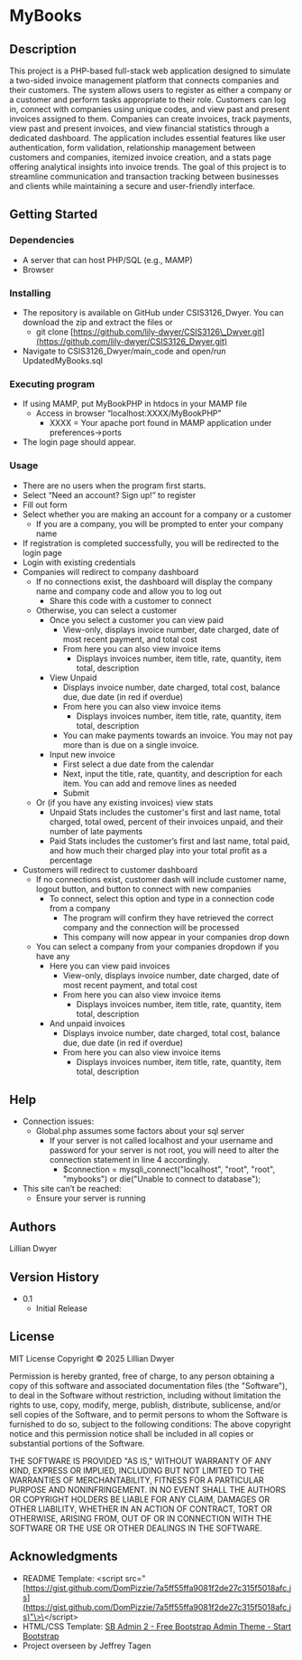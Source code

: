 # **MyBooks**

## **Description**

This project is a PHP-based full-stack web application designed to simulate a two-sided invoice management platform that connects companies and their customers. The system allows users to register as either a company or a customer and perform tasks appropriate to their role. Customers can log in, connect with companies using unique codes, and view past and present invoices assigned to them. Companies can create invoices, track payments, view past and present invoices, and view financial statistics through a dedicated dashboard. The application includes essential features like user authentication, form validation, relationship management between customers and companies, itemized invoice creation, and a stats page offering analytical insights into invoice trends. The goal of this project is to streamline communication and transaction tracking between businesses and clients while maintaining a secure and user-friendly interface.

## **Getting Started**

### **Dependencies**

* A server that can host PHP/SQL (e.g., MAMP)  
* Browser

### **Installing**

* The repository is available on GitHub under CSIS3126\_Dwyer. You can download the zip and extract the files or   
  * git clone [https://github.com/lily-dwyer/CSIS3126\_Dwyer.git](https://github.com/lily-dwyer/CSIS3126_Dwyer.git)  
* Navigate to CSIS3126\_Dwyer/main\_code and open/run UpdatedMyBooks.sql

### **Executing program**

* If using MAMP, put MyBookPHP in htdocs in your MAMP file  
  * Access in browser “localhost:XXXX/MyBookPHP”  
    * XXXX \= Your apache port found in MAMP application under preferences-\>ports  
* The login page should appear. 

### **Usage**

* There are no users when the program first starts.   
* Select “Need an account? Sign up\!” to register  
* Fill out form  
* Select whether you are making an account for a company or a customer  
  * If you are a company, you will be prompted to enter your company name  
* If registration is completed successfully, you will be redirected to the login page  
* Login with existing credentials  
* Companies will redirect to company dashboard  
  * If no connections exist, the dashboard will display the company name and company code and allow you to log out   
    * Share this code with a customer to connect  
  * Otherwise, you can select a customer   
    * Once you select a customer you can view paid  
      * View-only, displays invoice number, date charged, date of most recent payment, and total cost  
      * From here you can also view invoice items  
        * Displays invoices number, item title, rate, quantity, item total, description  
    * View Unpaid  
      * Displays invoice number, date charged, total cost, balance due, due date (in red if overdue)  
      * From here you can also view invoice items  
        * Displays invoices number, item title, rate, quantity, item total, description  
      * You can make payments towards an invoice. You may not pay more than is due on a single invoice.   
    * Input new invoice  
      * First select a due date from the calendar  
      * Next, input the title, rate, quantity, and description for each item. You can add and remove lines as needed  
      * Submit  
  * Or (if you have any existing invoices) view stats  
    * Unpaid Stats includes the customer's first and last name, total charged, total owed, percent of their invoices unpaid, and their number of late payments  
    * Paid Stats includes the customer’s first and last name, total paid, and how much their charged play into your total profit as a percentage  
* Customers will redirect to customer dashboard  
  * If no connections exist, customer dash will include customer name, logout button, and button to connect with new companies  
    * To connect, select this option and type in a connection code from a company  
      * The program will confirm they have retrieved the correct company and the connection will be processed  
      * This company will now appear in your companies drop down  
  * You can select a company from your companies dropdown if you have any  
    * Here you can view paid invoices  
      * View-only, displays invoice number, date charged, date of most recent payment, and total cost  
      * From here you can also view invoice items  
        * Displays invoices number, item title, rate, quantity, item total, description  
    * And unpaid invoices  
      * Displays invoice number, date charged, total cost, balance due, due date (in red if overdue)  
      * From here you can also view invoice items  
        * Displays invoices number, item title, rate, quantity, item total, description

## **Help**

* Connection issues:  
  * Global.php assumes some factors about your sql server  
    * If your server is not called localhost and your username and password for your server is not root, you will need to alter the connection statement in line 4 accordingly.  
      * $connection \= mysqli\_connect("localhost", "root", "root", "mybooks") or die("Unable to connect to database");  
* This site can’t be reached:   
  * Ensure your server is running

## **Authors**

Lillian Dwyer

## **Version History**

* 0.1  
  * Initial Release

## **License**

MIT License Copyright © 2025 Lillian Dwyer

 Permission is hereby granted, free of charge, to any person obtaining a copy of this software and associated documentation files (the "Software"), to deal in the Software without restriction, including without limitation the rights to use, copy, modify, merge, publish, distribute, sublicense, and/or sell copies of the Software, and to permit persons to whom the Software is furnished to do so, subject to the following conditions: The above copyright notice and this permission notice shall be included in all copies or substantial portions of the Software. 

THE SOFTWARE IS PROVIDED "AS IS," WITHOUT WARRANTY OF ANY KIND, EXPRESS OR IMPLIED, INCLUDING BUT NOT LIMITED TO THE WARRANTIES OF MERCHANTABILITY, FITNESS FOR A PARTICULAR PURPOSE AND NONINFRINGEMENT. IN NO EVENT SHALL THE AUTHORS OR COPYRIGHT HOLDERS BE LIABLE FOR ANY CLAIM, DAMAGES OR OTHER LIABILITY, WHETHER IN AN ACTION OF CONTRACT, TORT OR OTHERWISE, ARISING FROM, OUT OF OR IN CONNECTION WITH THE SOFTWARE OR THE USE OR OTHER DEALINGS IN THE SOFTWARE.

## **Acknowledgments**

* README Template: \<script src="[https://gist.github.com/DomPizzie/7a5ff55ffa9081f2de27c315f5018afc.js](https://gist.github.com/DomPizzie/7a5ff55ffa9081f2de27c315f5018afc.js)"\>\</script\>  
* HTML/CSS Template: [SB Admin 2 \- Free Bootstrap Admin Theme \- Start Bootstrap](https://startbootstrap.com/theme/sb-admin-2)  
* Project overseen by Jeffrey Tagen

